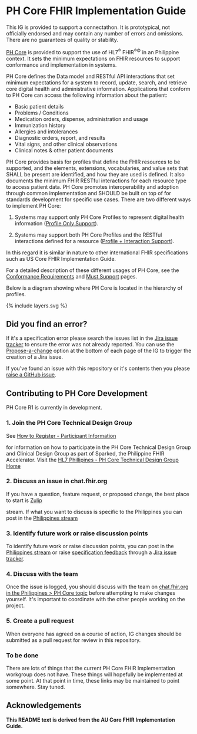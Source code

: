 # PH Core FHIR Implementation Guide

<p class="dragon">This IG is provided to support a connectathon. It is prototypical, not officially endorsed and may contain any number of errors and omissions. There are no guarantees of quality or stability.</p>

[PH Core](#to-be-done) is provided to support the use of HL7<sup>&reg;</sup> FHIR<sup>&reg;&copy;</sup> in an Philippine context. It sets the minimum expectations on FHIR resources to support conformance and implementation in systems.

PH Core defines the Data model and RESTful API interactions that set minimum expectations for a system to record, update, search, and retrieve core digital health and administrative information. Applications that conform to PH Core can access the following information about the patient:

- Basic patient details
- Problems / Conditions
- Medication orders, dispense, administration and usage
- Immunization history
- Allergies and intolerances
- Diagnostic orders, report, and results
- Vital signs, and other clinical observations
- Clinical notes & other patient documents

PH Core provides basis for profiles that define the FHIR resources to be supported, and the elements, extensions, vocabularies, and value sets that SHALL be present are identified, and how they are used is defined. It also documents the minimum FHIR RESTful interactions for each resource type to access patient data. PH Core promotes interoperability and adoption through common implementation and SHOULD be built on top of for standards development for specific use cases. There are two different ways to implement PH Core:
1.  Systems may support only PH Core Profiles to represent digital health information ([Profile Only Support](#to-be-done)).

1.  Systems may support both PH Core Profiles and the RESTful interactions defined for a resource ([Profile + Interaction Support]()).

In this regard it is similar in nature to other international FHIR specifications such as US Core FHIR Implementation Guide.

For a detailed description of these different usages of PH Core, see the [Conformance Requirements](#to-be-done) and [Must Support](#to-be-done) pages.

Below is a diagram showing where PH Core is located in the hierarchy of profiles.

{% include layers.svg %}

## Did you find an error?

If it's a specification error please search the issues list in the [Jira issue tracker](#to-be-done) to ensure the error was not already reported. You can use the [Propose-a-change](#to-be-done) option at the bottom of each page of the IG to trigger the creation of a Jira issue.

If you've found an issue with this repository or it's contents then you please [raise a GitHub issue](https://github.com/UP-Manila-SILab/ph-core/issues/new).

## Contributing to PH Core Development

PH Core R1 is currently in development.

### 1. Join the PH Core Technical Design Group

See [How to Register - Participant Information](#to-be-done)

for information on how to participate in the PH Core Technical Design Group and Clinical Design Group as part of Sparked, the Philippine FHIR Accelerator. Visit the [HL7 Phillipines - PH Core Technical Design Group Home](#to-be-done)

### 2. Discuss an issue in chat.fhir.org

If you have a question, feature request, or proposed change, the best place to start is [Zulip](#to-be-done)

stream. If what you want to discuss is specific to the Philippines you can post in the [Philippines stream](#to-be-done)

### 3. Identify future work or raise discussion points

To identify future work or raise discussion points, you can post in the [Philippines stream](#to-be-done) or raise [specification feedback](#to-be-done) through a [Jira issue tracker](#to-be-done).

### 4. Discuss with the team

Once the issue is logged, you should discuss with the team on [chat.fhir.org in the Philippines > PH Core topic](#to-be-done) before attempting to make changes yourself. It's important to coordinate with the other people working on the project.

### 5. Create a pull request

When everyone has agreed on a course of action, IG changes should be submitted as a pull request for review in this repository.

### To be done

There are lots of things that the current PH Core FHIR Implementation workgroup does not have. These things will hopefully be implemented at some point. At that point in time, these links may be maintained to point somewhere. Stay tuned.

## Acknowledgements

**This README text is derived from the AU Core FHIR Implementation Guide.**
